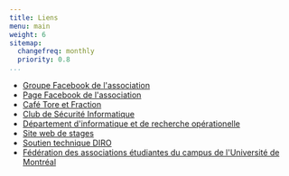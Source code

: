 ```yaml
---
title: Liens
menu: main
weight: 6
sitemap:
  changefreq: monthly
  priority: 0.8
...
```


* [Groupe Facebook de l'association](//fb.com/groups/2354091571)
* [Page Facebook de l'association](//fb.com/aediroum)
* [Café Tore et Fraction](//cafemathinfo.iro.umontreal.ca)
* [Club de Sécurité Informatique](//csi.ninja)
* [Département d'informatique et de recherche opérationelle](//diro.umontreal.ca)
* [Site web de stages](//stages.dgtic.umontreal.ca/etudiants)
* [Soutien technique DIRO](//support.iro.umontreal.ca)
* [Fédération des associations étudiantes du campus de l'Université de Montréal](//faecum.qc.ca)
<!--* [DIRO Bash](//dirobash.tolarian.com)-->
